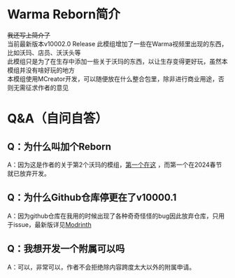 # Warma Reborn简介
~~我还写上简介了~~  
当前最新版本v10002.0 Release
此模组增加了一些在Warma视频里出现的东西，  
比如沃玛、店员、沃沃头等  
此模组只是为了在生存中添加一些关于沃玛的东西，以让生存变得更好玩，虽然本模组并没有啥好玩的地方  
本模组使用MCreator开发，可以随便放在什么整合包里，除非进行商业用途，否则无需征求作者的意见  
# Q&A（自问自答）  
## Q：为什么叫加个Reborn  
A：因为这是作者的关于第2个沃玛的模组，[第一个在这](https://www.bilibili.com/video/BV1am4y1E7cB) ，而第一个在2024春节就已放弃开发。  
## Q：为什么Github仓库停更在了v10000.1
A：因为github仓库在我用的时候出现了各种奇奇怪怪的bug因此放弃仓库，只用于issue，最新版详见[Modrinth](https://modrinth.com/mod/warma-reborn)  
## Q：我想开发一个附属可以吗  
A：可以，非常可以，作者不会拒绝除内容跨度太大以外的附属申请。  
